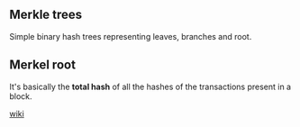 ## Merkle trees

Simple binary hash trees representing leaves, branches and root.

## Merkel root

It's basically the **total hash** of all the hashes of the transactions present in a block.


[wiki](https://en.wikipedia.org/wiki/Merkle_tree)
